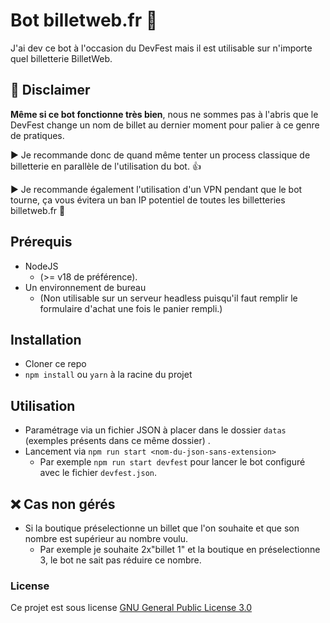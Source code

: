 # Bot billetweb.fr 🤖

J'ai dev ce bot à l'occasion du DevFest mais il est utilisable sur n'importe quel billetterie BilletWeb.

## 🚨 Disclaimer

**Même si ce bot fonctionne très bien**, nous ne sommes pas à l'abris que le DevFest change un nom de billet au dernier moment
pour palier à ce genre de pratiques.

▶️ Je recommande donc de quand même tenter un process classique de billetterie en parallèle de l'utilisation du bot. 👍

▶️ Je recommande également l'utilisation d'un VPN pendant que le bot tourne, ça vous évitera un ban IP potentiel de toutes les billetteries billetweb.fr 👀

## Prérequis

- NodeJS
  - (>= v18 de préférence).
- Un environnement de bureau
  - (Non utilisable sur un serveur headless puisqu'il faut remplir le formulaire d'achat une fois le panier rempli.)

## Installation

- Cloner ce repo
- `npm install` ou `yarn` à la racine du projet

## Utilisation

- Paramétrage via un fichier JSON à placer dans le dossier `datas` (exemples présents dans ce même dossier) .
- Lancement via `npm run start <nom-du-json-sans-extension>`
  - Par exemple `npm run start devfest` pour lancer le bot configuré avec le fichier `devfest.json`.

## ❌ Cas non gérés

- Si la boutique préselectionne un billet que l'on souhaite et que son nombre est supérieur au nombre voulu.
  - Par exemple je souhaite 2x"billet 1" et la boutique en préselectionne 3, le bot ne sait pas réduire ce nombre.
    
### License

Ce projet est sous license [GNU General Public License 3.0](https://choosealicense.com/licenses/gpl-3.0/)
